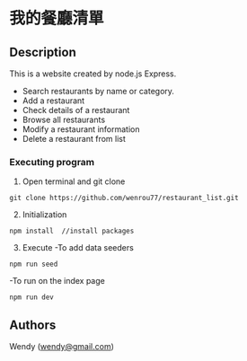 # 我的餐廳清單

## Description

This is a website created by node.js Express. 
- Search restaurants by name or category.
- Add a restaurant
- Check details of a restaurant
- Browse all restaurants
- Modify a restaurant information
- Delete a restaurant from list

### Executing program

1. Open terminal and git clone
```
git clone https://github.com/wenrou77/restaurant_list.git
```

2. Initialization
```
npm install  //install packages
```

3. Execute
-To add data seeders
```
npm run seed
```

-To run on the index page
```
npm run dev
```

## Authors

Wendy (wendy@gmail.com)
